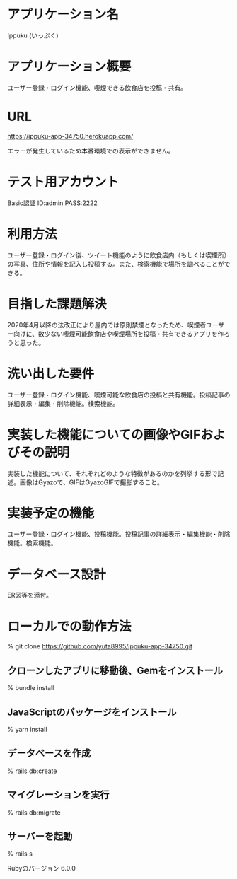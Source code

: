 # アプリケーション名

Ippuku (いっぷく)

# アプリケーション概要

ユーザー登録・ログイン機能、喫煙できる飲食店を投稿・共有。

# URL

https://ippuku-app-34750.herokuapp.com/

エラーが発生しているため本番環境での表示ができません。

# テスト用アカウント

Basic認証 ID:admin PASS:2222

# 利用方法

ユーザー登録・ログイン後、ツイート機能のように飲食店内（もしくは喫煙所）の写真、住所や情報を記入し投稿する。また、検索機能で場所を調べることができる。

# 目指した課題解決

2020年4月以降の法改正により屋内では原則禁煙となったため、喫煙者ユーザー向けに、数少ない喫煙可能飲食店や喫煙場所を投稿・共有できるアプリを作ろうと思った。

# 洗い出した要件

ユーザー登録・ログイン機能、喫煙可能な飲食店の投稿と共有機能。投稿記事の詳細表示・編集・削除機能。検索機能。

# 実装した機能についての画像やGIFおよびその説明

実装した機能について、それぞれどのような特徴があるのかを列挙する形で記述。画像はGyazoで、GIFはGyazoGIFで撮影すること。

# 実装予定の機能

ユーザー登録・ログイン機能、投稿機能。投稿記事の詳細表示・編集機能・削除機能。検索機能。

# データベース設計

ER図等を添付。

# ローカルでの動作方法

% git clone https://github.com/yuta8995/ippuku-app-34750.git

## クローンしたアプリに移動後、Gemをインストール
% bundle install

## JavaScriptのパッケージをインストール
% yarn install

## データベースを作成
% rails db:create

## マイグレーションを実行
% rails db:migrate

## サーバーを起動
% rails s

Rubyのバージョン 6.0.0